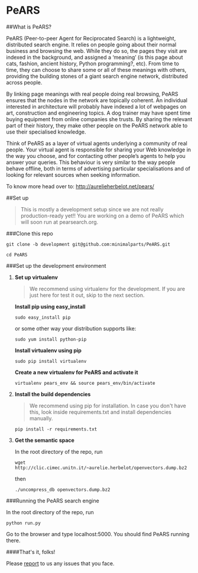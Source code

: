 # PeARS

##What is PeARS?

PeARS (Peer-to-peer Agent for Reciprocated Search) is a lightweight, distributed search engine. It relies on people going about their normal business and browsing the web. While they do so, the pages they visit are indexed in the background, and assigned a ‘meaning’ (is this page about cats, fashion, ancient history, Python programming?, etc). From time to time, they can choose to share some or all of these meanings with others, providing the building stones of a giant search engine network, distributed across people.

By linking page meanings with real people doing real browsing, PeARS ensures that the nodes in the network are topically coherent. An individual interested in architecture will probably have indexed a lot of webpages on art, construction and engineering topics. A dog trainer may have spent time buying equipment from online companies she trusts. By sharing the relevant part of their history, they make other people on the PeARS network able to use their specialised knowledge.

Think of PeARS as a layer of virtual agents underlying a community of real people. Your virtual agent is responsible for sharing your Web knowledge in the way you choose, and for contacting other people’s agents to help you answer your queries. This behaviour is very similar to the way people behave offline, both in terms of advertising particular specialisations and of looking for relevant sources when seeking information.

To know more head over to: <a href="http://aurelieherbelot.net/pears/">http://aurelieherbelot.net/pears/</a>

##Set up
>This is mostly a development setup since we are not really production-ready yet!! You are working on a demo of PeARS which will soon run at pearsearch.org.

###Clone this repo

`git clone -b development git@github.com:minimalparts/PeARS.git`

`cd PeARS`


###Set up the development environment

1. <b>Set up virtualenv</b>
    >We recommend using virtualenv for the development. If you are just here for test it out, skip to the next section.

    **Install pip using easy_install**

    `sudo easy_install pip`

    or some other way your distribution supports like:

    `sudo yum install python-pip`


    **Install virtualenv using pip**


    `sudo pip install virtualenv`


    **Create a new virtualenv for PeARS and activate it**


    `virtualenv pears_env && source pears_env/bin/activate`


2. <b>Install the build dependencies</b>

    >We recommend using pip for installation. In case you don't have this, look inside requirements.txt and install dependencies manually.

    `pip install -r requirements.txt`

3. <b>Get the semantic space</b>

   In the root directory of the repo, run 

   `wget http://clic.cimec.unitn.it/~aurelie.herbelot/openvectors.dump.bz2`

   then

   `./uncompress_db openvectors.dump.bz2`


###Running the PeARS search engine


In the root directory of the repo, run

`python run.py`

Go to the browser and type localhost:5000. You should find PeARS running there.




####That's it, folks!

Please [report](https://github.com/minimalparts/PeARS/issues) to us any issues that you face.



